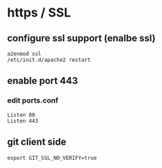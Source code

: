 # https / SSL

## configure ssl support (enalbe ssl)

    a2enmod ssl
    /etc/init.d/apache2 restart

## enable port 443

### edit ports.conf

    Listen 80
    Listen 443

## git client side

    export GIT_SSL_NO_VERIFY=true

